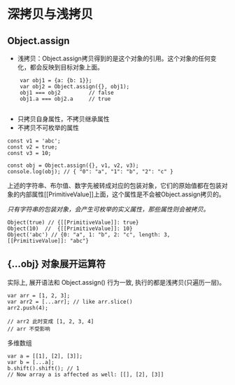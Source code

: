 # 深拷贝与浅拷贝

## Object.assign
- 浅拷贝：Object.assign拷贝得到的是这个对象的引用。这个对象的任何变化，都会反映到目标对象上面。

```
	var obj1 = {a: {b: 1}};
	var obj2 = Object.assign({}, obj1);
	obj1 === obj2         // false
	obj1.a === obj2.a     // true
	
``` 
- 只拷贝自身属性，不拷贝继承属性
- 不拷贝不可枚举的属性

```
const v1 = 'abc';
const v2 = true;
const v3 = 10;

const obj = Object.assign({}, v1, v2, v3);
console.log(obj); // { "0": "a", "1": "b", "2": "c" }

```
上述的字符串、布尔值、数字先被转成对应的包装对象，它们的原始值都在包装对象的内部属性[[PrimitiveValue]]上面，这个属性是不会被Object.assign拷贝的。

*只有字符串的包装对象，会产生可枚举的实义属性，那些属性则会被拷贝。*

```
Object(true) // {[[PrimitiveValue]]: true}
Object(10)  //  {[[PrimitiveValue]]: 10}
Object('abc') // {0: "a", 1: "b", 2: "c", length: 3, [[PrimitiveValue]]: "abc"}
```

## {...obj} 对象展开运算符

实际上, 展开语法和 Object.assign() 行为一致, 执行的都是浅拷贝(只遍历一层)。

```
var arr = [1, 2, 3];
var arr2 = [...arr]; // like arr.slice()
arr2.push(4); 

// arr2 此时变成 [1, 2, 3, 4]
// arr 不受影响
```
多维数组

```
var a = [[1], [2], [3]];
var b = [...a];
b.shift().shift(); // 1
// Now array a is affected as well: [[], [2], [3]]
```